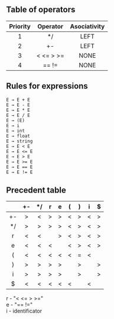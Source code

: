 ## Table of operators

| Priority      | Operator      | Asociativity |
| :-----------: |:-------------:| :-----------:|
| 1             | */            | LEFT         |
| 2             | +-            | LEFT         |
| 3             | < <= > >=     | NONE         |
| 4             | == !=         | NONE         |

## Rules for expressions
```
E → E + E  
E → E - E  
E → E * E  
E → E / E  
E → (E)  
E → i  
E → int  
E → float  
E → string  
E → E < E  
E → E <= E  
E → E > E  
E → E >= E  
E → E == E  
E → E != E  
```
## Precedent table

|    | +- | */ | r | e | ( | ) | i | $ |
|:--:|:--:|:--:|:-:|:-:|:-:|:-:|:-:|:-:|
| +- | >  | <  | > | > | < | > | < | > |
| */ | >  | >  | > | > | < | > | < | > |
| r  | <  | <  |   | > | < | > | < | > |
| e  | <  | <  | < |   | < | > | < | > |
| (  | <  | <  | < | < | < | = | < |   |
| )  | >  | >  | > | > |   | > |   | > |
| i  | >  | >  | > | > |   | > |   | > |
| $  | <  | <  | < | < | < |   | < |   |

r - "< <= > >="  
e - "== !="  
i - identificator
